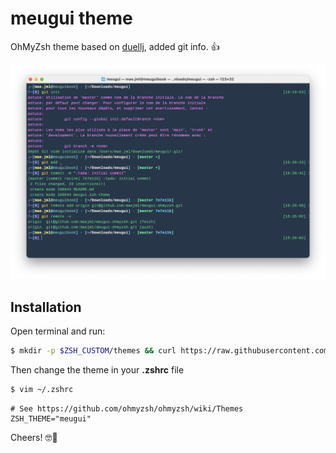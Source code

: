 # meugui theme

OhMyZsh theme based on [duellj](https://github.com/ohmyzsh/ohmyzsh/blob/master/themes/duellj.zsh-theme), added git info. 👍

![Imp demo](meugui.png)

## Installation

Open terminal and run:

```bash
$ mkdir -p $ZSH_CUSTOM/themes && curl https://raw.githubusercontent.com/maejml/meugui-ohmyzsh/master/meugui.zsh-theme -L -o $ZSH_CUSTOM/themes/meugui.zsh-theme
```

Then change the theme in your **.zshrc** file

```bash
$ vim ~/.zshrc
```

```vim
# See https://github.com/ohmyzsh/ohmyzsh/wiki/Themes
ZSH_THEME="meugui"
```

Cheers! 🤓🥳
